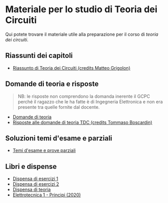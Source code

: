 # Materiale per lo studio di Teoria dei Circuiti

Qui potete trovare il materiale utile alla preparazione per il corso di _teoria dei circuiti_.

## Riassunti dei capitoli 
- [Riassunto di Teoria dei Circuiti (credits Matteo Grigolon)](/Dati/Studio/II_Anno/TDC/Materiale_vario/Riassunto%20di%20Teoria%20dei%20Circuiti%20(credits%20Matteo%20Grigolon).pdf)
## Domande di teoria e risposte
> NB: le risposte non comprendono la domanda inerente il GCPC perché il ragazzo che le ha fatte è di Ingegneria Elettronica e non era presente tra quelle fornite dal docente.
- [Domande di teoria](/Dati/Studio/II_Anno/TDC/Materiale_vario/Domande%20di%20teoria%20TDC.pdf)
- [Risposte alle domande di teoria TDC (credits Tommaso Boscardin)](/Dati/Studio/II_Anno/TDC/Materiale_vario/Risposte%20alle%20domande%20di%20Teoria%20(credits%20Tommaso%20Boscardin).pdf)

## Soluzioni temi d'esame e parziali
- [Temi d'esame e prove parziali](/Dati/Studio/II_Anno/TDC/Temi_d'esame)

## Libri e dispense
- [Dispensa di esercizi 1](/Dati/Studio/II_Anno/TDC/Libri_e_dispense/Dispensa%20esercizi%201%20TDC.pdf)
- [Dispensa di esercizi 2](/Dati/Studio/II_Anno/TDC/Libri_e_dispense/Dispensa%20esercizi%202%20TDC.pdf)
- [Dispensa di teoria](/Dati/Studio/II_Anno/TDC/Libri_e_dispense/Dispensa%20teoria%20TDC.pdf)
- [Elettrotecnica 1 - Principi (2020)](/Dati/Studio/II_Anno/TDC/Libri_e_dispense/Elettrotecnica%201%20-%20Principi.zip)


